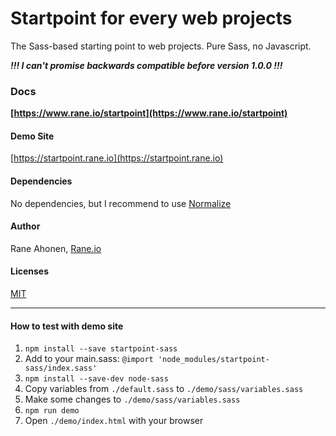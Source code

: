 # Startpoint for every web projects

The Sass-based starting point to web projects. Pure Sass, no Javascript.

 ***!!! I can't promise backwards compatible before version 1.0.0 !!!***


### Docs

**[https://www.rane.io/startpoint](https://www.rane.io/startpoint)**


#### Demo Site

[https://startpoint.rane.io](https://startpoint.rane.io)


#### Dependencies

No dependencies, but I recommend to use [Normalize](https://necolas.github.io/normalize.css/)


#### Author

Rane Ahonen, [Rane.io](https://www.rane.io)


#### Licenses
[MIT](https://spdx.org/licenses/MIT.html)

---

#### How to test with demo site

1. `npm install --save startpoint-sass`
1. Add to your main.sass: `@import 'node_modules/startpoint-sass/index.sass'`
1. `npm install --save-dev node-sass`
1. Copy variables from `./default.sass` to `./demo/sass/variables.sass`
1. Make some changes to `./demo/sass/variables.sass`
1. `npm run demo`
1. Open `./demo/index.html` with your browser
